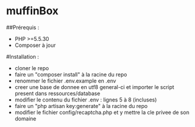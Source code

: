 # muffinBox

##Prérequis : 
* PHP >=5.5.30
* Composer à jour

#Installation :

* cloner le repo
* faire un "composer install" à la racine du repo
* renommer le fichier .env.example en .env
* creer une base de donnee en utf8 general-ci et importer le script present dans ressources/database
* modifier le contenu du fichier .env : lignes 5 à 8 (incluses)
* faire un "php artisan key:generate" à la racine du repo
* modifier le fichier config/recaptcha.php et y mettre la cle privee de son domaine